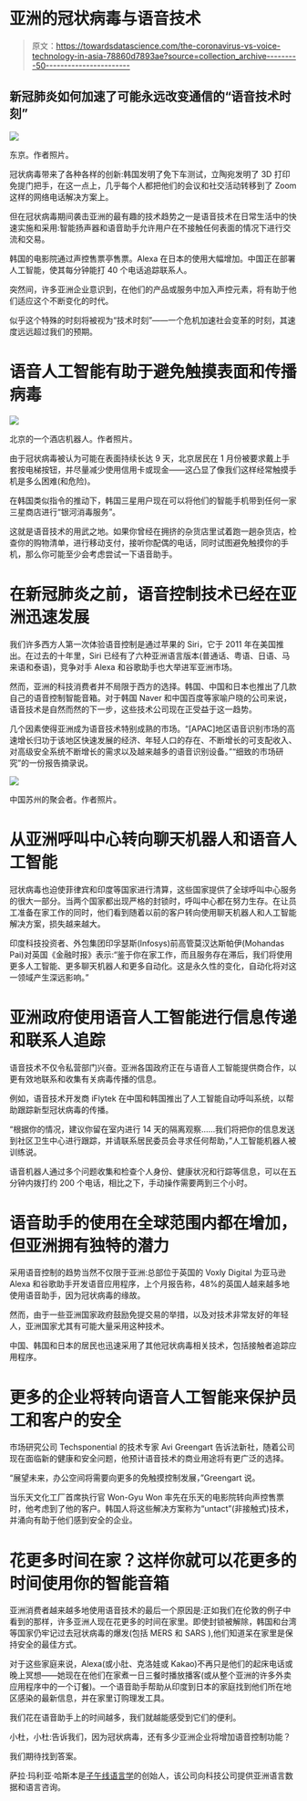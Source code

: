 # 亚洲的冠状病毒与语音技术

> 原文：<https://towardsdatascience.com/the-coronavirus-vs-voice-technology-in-asia-78860d7893ae?source=collection_archive---------50----------------------->

## 新冠肺炎如何加速了可能永远改变通信的“语音技术时刻”

![](img/dbd4c0750b80c12f6adb229435133849.png)

东京。作者照片。

冠状病毒带来了各种各样的创新:韩国发明了免下车测试，立陶宛发明了 3D 打印免提门把手，在这一点上，几乎每个人都把他们的会议和社交活动转移到了 Zoom 这样的网络电话解决方案上。

但在冠状病毒期间袭击亚洲的最有趣的技术趋势之一是语音技术在日常生活中的快速实施和采用:智能扬声器和语音助手允许用户在不接触任何表面的情况下进行交流和交易。

韩国的电影院通过声控售票亭售票。Alexa 在日本的使用大幅增加。中国正在部署人工智能，使其每分钟能打 40 个电话追踪联系人。

突然间，许多亚洲企业意识到，在他们的产品或服务中加入声控元素，将有助于他们适应这个不断变化的时代。

似乎这个特殊的时刻将被视为“技术时刻”——一个危机加速社会变革的时刻，其速度远远超过我们的预期。

# **语音人工智能有助于避免触摸表面和传播病毒**

![](img/8de091fa25dbeeb7b58d722383e857b2.png)

北京的一个酒店机器人。作者照片。

由于冠状病毒被认为可能在表面持续长达 9 天，北京居民在 1 月份被要求戴上手套按电梯按钮，并尽量减少使用信用卡或现金——这凸显了像我们这样经常触摸手机是多么困难(和危险)。

在韩国类似指令的推动下，韩国三星用户现在可以将他们的智能手机带到任何一家三星商店进行“银河消毒服务”。

这就是语音技术的用武之地。如果你曾经在拥挤的杂货店里试着跑一趟杂货店，检查你的购物清单，进行移动支付，接听你配偶的电话，同时试图避免触摸你的手机，那么你可能至少会考虑尝试一下语音助手。

# **在新冠肺炎之前，语音控制技术已经在亚洲迅速发展**

我们许多西方人第一次体验语音控制是通过苹果的 Siri，它于 2011 年在美国推出。在过去的十年里，Siri 已经有了六种亚洲语言版本(普通话、粤语、日语、马来语和泰语)，竞争对手 Alexa 和谷歌助手也大举进军亚洲市场。

然而，亚洲的科技消费者并不局限于西方的选择。韩国、中国和日本也推出了几款自己的语音控制智能音箱。对于韩国 Naver 和中国百度等家喻户晓的公司来说，语音技术是自然而然的下一步，这些技术公司现在正受益于这一趋势。

几个因素使得亚洲成为语音技术特别成熟的市场。“[APAC]地区语音识别市场的高速增长归功于该地区快速发展的经济、年轻人口的存在、不断增长的可支配收入、对高级安全系统不断增长的需求以及越来越多的语音识别设备。”“细致的市场研究”的一份报告摘录说。

![](img/b9fdb38a324784298a43a7080a80b2a4.png)

中国苏州的聚会者。作者照片。

# **从亚洲呼叫中心转向聊天机器人和语音人工智能**

冠状病毒也迫使菲律宾和印度等国家进行清算，这些国家提供了全球呼叫中心服务的很大一部分。当两个国家都出现严格的封锁时，呼叫中心都在努力生存。在让员工准备在家工作的同时，他们看到随着以前的客户转向使用聊天机器人和人工智能解决方案，损失越来越大。

印度科技投资者、外包集团印孚瑟斯(Infosys)前高管莫汉达斯帕伊(Mohandas Pai)对英国《金融时报》表示:“鉴于你在家工作，而且服务存在滞后，我们将使用更多人工智能、更多聊天机器人和更多自动化。这是永久性的变化，自动化将对这一领域产生深远影响。”

# **亚洲政府使用语音人工智能进行信息传递和联系人追踪**

语音技术不仅令私营部门兴奋。亚洲各国政府正在与语音人工智能提供商合作，以更有效地联系和收集有关病毒传播的信息。

例如，语音技术开发商 iFlytek 在中国和韩国推出了人工智能自动呼叫系统，以帮助跟踪新型冠状病毒的传播。

“根据你的情况，建议你留在室内进行 14 天的隔离观察……我们将把你的信息发送到社区卫生中心进行跟踪，并请联系居民委员会寻求任何帮助，”人工智能机器人被训练说。

语音机器人通过多个问题收集和检查个人身份、健康状况和行踪等信息，可以在五分钟内拨打约 200 个电话，相比之下，手动操作需要两到三个小时。

# **语音助手的使用在全球范围内都在增加，但亚洲拥有独特的潜力**

采用语音控制的趋势当然不仅限于亚洲:总部位于英国的 Voxly Digital 为亚马逊 Alexa 和谷歌助手开发语音应用程序，上个月报告称，48%的英国人越来越多地使用语音助手，因为冠状病毒的缘故。

然而，由于一些亚洲国家政府鼓励免提交易的举措，以及对技术非常友好的年轻人，亚洲国家尤其有可能大量采用这种技术。

中国、韩国和日本的居民也迅速采用了其他冠状病毒相关技术，包括接触者追踪应用程序。

# **更多的企业将转向语音人工智能来保护员工和客户的安全**

市场研究公司 Techsponential 的技术专家 Avi Greengart 告诉法新社，随着公司现在面临新的健康和安全问题，他预计语音技术的商业用途将有更广泛的选择。

“展望未来，办公空间将需要向更多的免触摸控制发展，”Greengart 说。

当乐天文化工厂首席执行官 Won-Gyu Won 率先在乐天的电影院转向声控售票时，他考虑到了他的客户。韩国人将这些解决方案称为“untact”(非接触式)技术，并涌向有助于他们感到安全的企业。

# **花更多时间在家？这样你就可以花更多的时间使用你的智能音箱**

亚洲消费者越来越多地使用语音技术的最后一个原因是:正如我们在伦敦的例子中看到的那样，许多亚洲人现在花更多的时间在家里。即使封锁被解除，韩国和台湾等国家仍牢记过去冠状病毒的爆发(包括 MERS 和 SARS ),他们知道呆在家里是保持安全的最佳方式。

对于这些家庭来说，Alexa(或小肚、克洛娃或 Kakao)不再只是他们的起床电话或晚上冥想——她现在在他们在家煮一日三餐时播放播客(或从整个亚洲的许多外卖应用程序中的一个订餐)。一个语音助手帮助从印度到日本的家庭找到他们所在地区感染的最新信息，并在家里订购理发工具。

我们花在语音助手上的时间越多，我们就越能感受到它们的便利。

小杜，小杜:告诉我们，因为冠状病毒，还有多少亚洲企业将增加语音控制功能？

我们期待找到答案。

萨拉·玛利亚·哈斯本是[子午线语言学](https://meridianlinguistics.com)的创始人，该公司向科技公司提供亚洲语言数据和语言咨询。